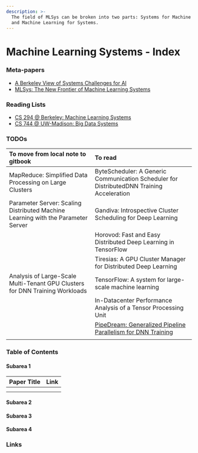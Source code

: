 ```yaml
---
description: >-
  The field of MLSys can be broken into two parts: Systems for Machine Learning,
  and Machine Learning for Systems.
---
```


# Machine Learning Systems - Index

### Meta-papers

* [A Berkeley View of Systems Challenges for AI](https://thodrek.github.io/CS839_spring18/papers/EECS-2017-159.pdf)
* [MLSys: The New Frontier of Machine Learning Systems](https://arxiv.org/pdf/1904.03257.pdf)

### Reading Lists

* [CS 294 @ Berkeley: Machine Learning Systems](https://ucbrise.github.io/cs294-ai-sys-fa19/)
* [CS 744 @ UW-Madison: Big Data Systems](http://pages.cs.wisc.edu/~shivaram/cs744-fa20/)

### TODOs

| To move from local note to gitbook | To read |
| :--- | :--- |
| MapReduce: Simplified Data Processing on Large Clusters | ByteScheduler: A Generic Communication Scheduler for DistributedDNN Training Acceleration |
| Parameter Server: Scaling Distributed Machine Learning with the Parameter Server | Gandiva: Introspective Cluster Scheduling for Deep Learning |
|  | Horovod: Fast and Easy Distributed Deep Learning in TensorFlow |
|  | Tiresias: A GPU Cluster Manager for Distributed Deep Learning |
| Analysis of Large-Scale Multi-Tenant GPU Clusters for DNN Training Workloads | TensorFlow: A system for large-scale machine learning |
|  | In-Datacenter Performance Analysis of a Tensor Processing Unit |
|  | [PipeDream: Generalized Pipeline Parallelism for DNN Training](https://cs.stanford.edu/~matei/papers/2019/sosp_pipedream.pdf) |
|  |  |

### Table of Contents

#### Subarea 1

| Paper Title | Link |
| :--- | :--- |
|  |  |
|  |  |

#### Subarea 2

#### Subarea 3

#### Subarea 4

### Links

